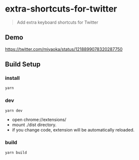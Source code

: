# extra-shortcuts-for-twitter

> Add extra keyboard shortcuts for Twitter

## Demo

https://twitter.com/miyaoka/status/1218899078320287750

## Build Setup

### install

```bash
yarn
```

### dev

```bash
yarn dev
```

- open chrome://extensions/
- mount ./dist directory.
- if you change code, extension will be automatically reloaded.

### build

```bash
yarn build
```
